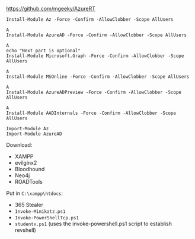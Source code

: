 https://github.com/mgeeky/AzureRT

```
Install-Module Az -Force -Confirm -AllowClobber -Scope AllUsers

A
Install-Module AzureAD -Force -Confirm -AllowClobber -Scope AllUsers

A
echo "Next part is optional"
Install-Module Microsoft.Graph -Force -Confirm -AllowClobber -Scope AllUsers

A
Install-Module MSOnline -Force -Confirm -AllowClobber -Scope AllUsers

A
Install-Module AzureADPreview -Force -Confirm -AllowClobber -Scope AllUsers

A
Install-Module AADInternals -Force -Confirm -AllowClobber -Scope AllUsers
```

```
Import-Module Az
Import-Module AzureAD
```

Download:
- XAMPP
- evilginx2
- Bloodhound
- Neo4j
- ROADTools

Put in `C:\xampp\htdocs`:
- 365 Stealer
- ```Invoke-Mimikatz.ps1```
- ```Invoke-PowerShellTcp.ps1```
- ```studentx.ps1``` (uses the invoke-powershell.ps1 script to establish revshell)
